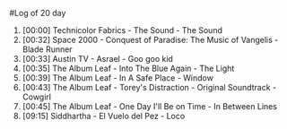 #Log of 20 day

1. [00:00] Technicolor Fabrics - The Sound - The Sound
1. [00:32] Space 2000 - Conquest of Paradise: The Music of Vangelis - Blade Runner
1. [00:33] Austin TV - Asrael - Goo goo kid
1. [00:35] The Album Leaf - Into The Blue Again - The Light
1. [00:39] The Album Leaf - In A Safe Place - Window
1. [00:43] The Album Leaf - Torey's Distraction - Original Soundtrack - Cowgirl
1. [00:45] The Album Leaf - One Day I'll Be on Time - In Between Lines
1. [09:15] Siddhartha - El Vuelo del Pez - Loco
